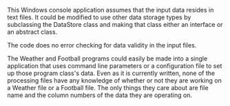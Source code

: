 This Windows console application assumes that the input data resides in text files. It could be 
modified to use other data storage types by subclassing the DataStore class and making that class
either an interface or an abstract class. 

The code does no error checking for data validity in the input files.

The Weather and Football programs could easily be made into a single application that uses
command line parameters or a configuration file to set up those program class's data. Even as 
it is currently written, none of the processing files have any knowledge of whether or not 
they are working on a Weather file or a Football file. The only things they care about are 
file name and the column numbers of the data they are operating on.